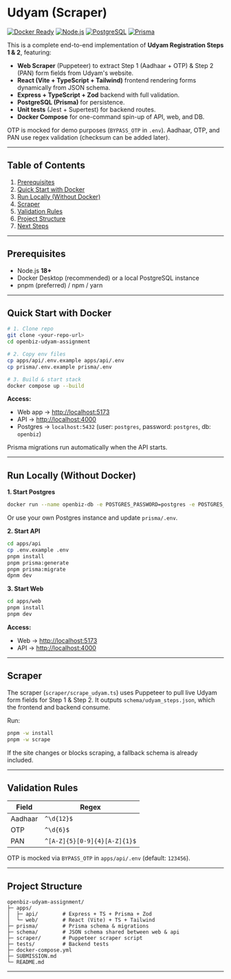 # Udyam (Scraper)

[![Docker Ready](https://img.shields.io/badge/Docker-Ready-blue)](#) [![Node.js](https://img.shields.io/badge/Node.js-18%2B-green)](#) [![PostgreSQL](https://img.shields.io/badge/PostgreSQL-16-blue)](#) [![Prisma](https://img.shields.io/badge/Prisma-ORM-orange)](#)

This is a complete end-to-end implementation of **Udyam Registration Steps 1 & 2**, featuring:

* **Web Scraper** (Puppeteer) to extract Step 1 (Aadhaar + OTP) & Step 2 (PAN) form fields from Udyam's website.
* **React (Vite + TypeScript + Tailwind)** frontend rendering forms dynamically from JSON schema.
* **Express + TypeScript + Zod** backend with full validation.
* **PostgreSQL (Prisma)** for persistence.
* **Unit tests** (Jest + Supertest) for backend routes.
* **Docker Compose** for one-command spin-up of API, web, and DB.

OTP is mocked for demo purposes (`BYPASS_OTP` in `.env`). Aadhaar, OTP, and PAN use regex validation (checksum can be added later).

---

## Table of Contents

1. [Prerequisites](#prerequisites)
2. [Quick Start with Docker](#quick-start-with-docker)
3. [Run Locally (Without Docker)](#run-locally-without-docker)
4. [Scraper](#scraper)
5. [Validation Rules](#validation-rules)
6. [Project Structure](#project-structure)
7. [Next Steps](#next-steps)

---

## Prerequisites

* Node.js **18+**
* Docker Desktop (recommended) or a local PostgreSQL instance
* pnpm (preferred) / npm / yarn

---

## Quick Start with Docker

```bash
# 1. Clone repo
git clone <your-repo-url>
cd openbiz-udyam-assignment

# 2. Copy env files
cp apps/api/.env.example apps/api/.env
cp prisma/.env.example prisma/.env

# 3. Build & start stack
docker compose up --build
```

**Access:**

* Web app → [http://localhost:5173](http://localhost:5173)
* API → [http://localhost:4000](http://localhost:4000)
* Postgres → `localhost:5432` (user: `postgres`, password: `postgres`, db: `openbiz`)

Prisma migrations run automatically when the API starts.

---

## Run Locally (Without Docker)

**1. Start Postgres**

```bash
docker run --name openbiz-db -e POSTGRES_PASSWORD=postgres -e POSTGRES_DB=openbiz -p 5432:5432 -d postgres:16
```

Or use your own Postgres instance and update `prisma/.env`.

**2. Start API**

```bash
cd apps/api
cp .env.example .env
pnpm install
pnpm prisma:generate
pnpm prisma:migrate
dpnm dev
```

**3. Start Web**

```bash
cd apps/web
pnpm install
pnpm dev
```

**Access:**

* Web → [http://localhost:5173](http://localhost:5173)
* API → [http://localhost:4000](http://localhost:4000)

---

## Scraper

The scraper (`scraper/scrape_udyam.ts`) uses Puppeteer to pull live Udyam form fields for Step 1 & Step 2. It outputs `schema/udyam_steps.json`, which the frontend and backend consume.

Run:

```bash
pnpm -w install
pnpm -w scrape
```

If the site changes or blocks scraping, a fallback schema is already included.

---

## Validation Rules

| Field   | Regex                        |
| ------- | ---------------------------- |
| Aadhaar | `^\d{12}$`                   |
| OTP     | `^\d{6}$`                    |
| PAN     | `^[A-Z]{5}[0-9]{4}[A-Z]{1}$` |

OTP is mocked via `BYPASS_OTP` in `apps/api/.env` (default: `123456`).

---

## Project Structure

```
openbiz-udyam-assignment/
├─ apps/
│  ├─ api/        # Express + TS + Prisma + Zod
│  └─ web/        # React (Vite) + TS + Tailwind
├─ prisma/        # Prisma schema & migrations
├─ schema/        # JSON schema shared between web & api
├─ scraper/       # Puppeteer scraper script
├─ tests/         # Backend tests
├─ docker-compose.yml
├─ SUBMISSION.md
└─ README.md
```

---

